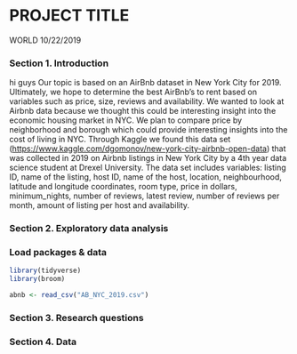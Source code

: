 PROJECT TITLE
================
WORLD
10/22/2019

### Section 1. Introduction

hi guys Our topic is based on an AirBnb dataset in New York City for
2019. Ultimately, we hope to determine the best AirBnb’s to rent based
on variables such as price, size, reviews and availability. We wanted to
look at Airbnb data because we thought this could be interesting insight
into the economic housing market in NYC. We plan to compare price by
neighborhood and borough which could provide interesting insights into
the cost of living in NYC. Through Kaggle we found this data set
(<https://www.kaggle.com/dgomonov/new-york-city-airbnb-open-data>) that
was collected in 2019 on Airbnb listings in New York City by a 4th year
data science student at Drexel University. The data set includes
variables: listing ID, name of the listing, host ID, name of the host,
location, neighbourhood, latitude and longitude coordinates, room type,
price in dollars, minimum\_nights, number of reviews, latest review,
number of reviews per month, amount of listing per host and
availability.

### Section 2. Exploratory data analysis

### Load packages & data

``` r
library(tidyverse) 
library(broom)
```

``` r
abnb <- read_csv("AB_NYC_2019.csv")
```

### Section 3. Research questions

### Section 4. Data
